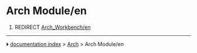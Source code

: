 # Arch Module/en
1.  REDIRECT [Arch_Workbench/en](Arch_Workbench/en.md)



---
⏵ [documentation index](../README.md) > [Arch](Arch_Workbench.md) > Arch Module/en

